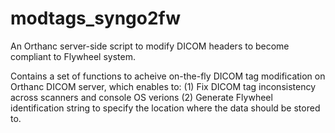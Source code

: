 # modtags_syngo2fw
An Orthanc server-side script to modify DICOM headers to become compliant to Flywheel system.

Contains a set of functions to acheive on-the-fly DICOM tag
modification on Orthanc DICOM server, which enables to:
(1) Fix DICOM tag inconsistency across scanners and console OS verions
(2) Generate Flywheel identification string to specify the location
    where the data should be stored to.
    
